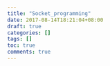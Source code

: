 ```yaml
---
title: "Socket_programming"
date: 2017-08-14T18:21:04+08:00
draft: true
categories: []
tags: []
toc: true
comments: true
---
```

